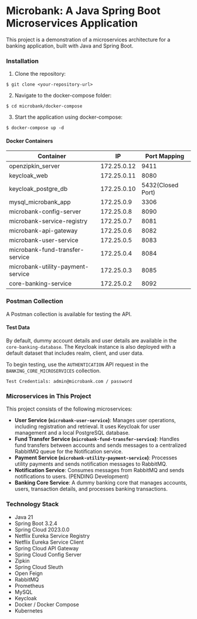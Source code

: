 # Microbank: A Java Spring Boot Microservices Application

This project is a demonstration of a microservices architecture for a banking application, built with Java and Spring Boot.

### Installation

1. Clone the repository:

```shell
$ git clone <your-repository-url>
```

2. Navigate to the docker-compose folder:

```shell
$ cd microbank/docker-compose
```
3. Start the application using docker-compose:

```shell
$ docker-compose up -d
```

#### Docker Containers

| Container | IP | Port Mapping |
| --- | --- | --- |
| openzipkin_server | 172.25.0.12 | 9411 |
| keycloak_web | 172.25.0.11 | 8080 |
| keycloak_postgre_db | 172.25.0.10 | 5432(Closed Port) |
| mysql_microbank_app | 172.25.0.9 | 3306 |
| microbank-config-server | 172.25.0.8 | 8090 |
| microbank-service-registry | 172.25.0.7 | 8081 |
| microbank-api-gateway | 172.25.0.6 | 8082 |
| microbank-user-service | 172.25.0.5 | 8083 |
| microbank-fund-transfer-service | 172.25.0.4 | 8084 |
| microbank-utility-payment-service | 172.25.0.3 | 8085 |
| core-banking-service | 172.25.0.2 | 8092 |

### Postman Collection

A Postman collection is available for testing the API.

#### Test Data

By default, dummy account details and user details are available in the `core-banking-database`. The Keycloak instance is also deployed with a default dataset that includes realm, client, and user data.

To begin testing, use the `AUTHENTICATION` API request in the `BANKING_CORE_MICROSERVICES` collection.

```
Test Credentials: admin@microbank.com / password
```

### Microservices in This Project

This project consists of the following microservices:

*   **User Service (`microbank-user-service`)**: Manages user operations, including registration and retrieval. It uses Keycloak for user management and a local PostgreSQL database.
*   **Fund Transfer Service (`microbank-fund-transfer-service`)**: Handles fund transfers between accounts and sends messages to a centralized RabbitMQ queue for the Notification service.
*   **Payment Service (`microbank-utility-payment-service`)**: Processes utility payments and sends notification messages to RabbitMQ.
*   **Notification Service**: Consumes messages from RabbitMQ and sends notifications to users. (PENDING Development)
*   **Banking Core Service**: A dummy banking core that manages accounts, users, transaction details, and processes banking transactions.

### Technology Stack

*   Java 21
*   Spring Boot 3.2.4
*   Spring Cloud 2023.0.0
*   Netflix Eureka Service Registry
*   Netflix Eureka Service Client
*   Spring Cloud API Gateway
*   Spring Cloud Config Server
*   Zipkin
*   Spring Cloud Sleuth
*   Open Feign
*   RabbitMQ
*   Prometheus
*   MySQL
*   Keycloak
*   Docker / Docker Compose
*   Kubernetes
